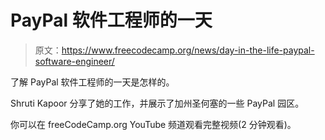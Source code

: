 # PayPal 软件工程师的一天

> 原文：<https://www.freecodecamp.org/news/day-in-the-life-paypal-software-engineer/>

了解 PayPal 软件工程师的一天是怎样的。

Shruti Kapoor 分享了她的工作，并展示了加州圣何塞的一些 PayPal 园区。

你可以在 freeCodeCamp.org YouTube 频道观看完整视频(2 分钟观看)。‌